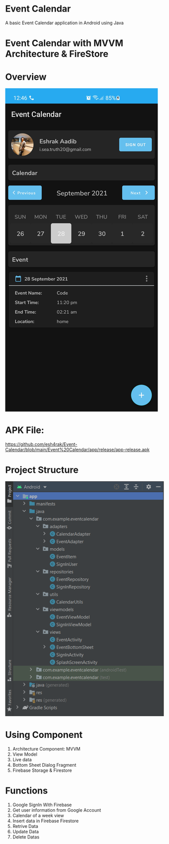 # Event Calendar
 A basic Event Calendar application in Android using Java

# Event Calendar with MVVM Architecture & FireStore

# Overview
![mvvm](https://github.com/esh4rak/Event-Calendar/blob/main/overview.jpg)

# APK File: 
https://github.com/esh4rak/Event-Calendar/blob/main/Event%20Calendar/app/release/app-release.apk

# Project Structure
![mvvm](https://github.com/esh4rak/Event-Calendar/blob/main/project%20structure.png)


# Using Component 
01. Architecture Component: MVVM
02. View Model
03. Live data
04. Bottom Sheet Dialog Fragment
05. Firebase Storage & Firestore

# Functions
01. Google SignIn With Firebase
02. Get user information from Google Account
03. Calendar of a week view
04. Insert data in Firebase Firestore
05. Retrive Data
06. Update Data
07. Delete Datas


